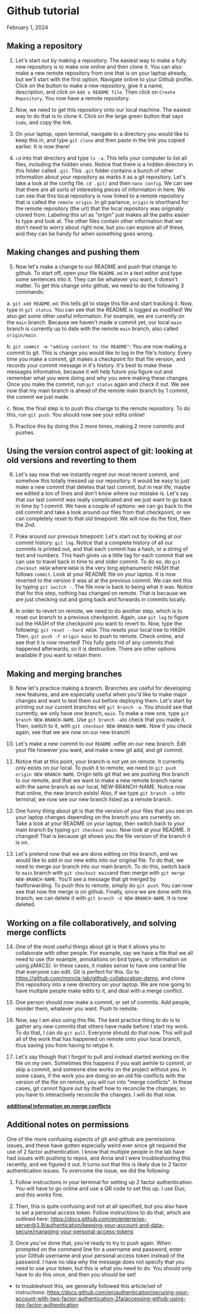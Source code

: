 # Github tutorial

February 1, 2024

## Making a repository 

1. Let's start out by making a repository. The easiest way to make a fully new repository is to make one online and then clone it. You can also make a new remote repository from one that is on your laptop already, but we'll start with the first option. Navigate online to your Github profile. Click on the button to make a new repository, give it a name, description, and click on `Add a README file`. Then click on `Create Repository`. You now have a remote repository. 

2. Now, we need to get this repository onto our local machine. The easiest way to do that is to clone it. Click on the large green button that says `Code`, and copy the link. 

3. On your laptop, open terminal, navigate to a directory you would like to keep this in, and type `git clone` and then paste in the link you copied earlier. It is now there! 

4. `cd` into that directory and type `ls -a`. This tells your computer to list all files, including the hidden ones. Notice that there is a hidden directory in this folder called `.git`. This `.git` folder contains a bunch of other information about your repository as marks it as a git repository. Let's take a look at the config file. `cd .git/` and then `nano config`. We can see that there are all sorts of interesting pieces of information in here. We can see that this local repository is now linked to a remote repository that is called the `remote origin`. In git parlance, `origin` is shorthand for the remote repository (the url) that the local repository was originally cloned from. Labeling this url as "origin" just makes all the paths easier to type and look at. The other files contain other information that we don't need to worry about right now, but you can explore all of these, and they can be handy for when something goes wrong. 

## Making changes and pushing them 

5. Now let's make a change to our README and push that change to github. To start off, open your file `README.md` in a text editor and type some sentences into it. They can be whatever you want, it doesn't matter. To get this change onto github, we need to do the following 3 commands: 

a. `git add README.md`: this tells git to stage this file and start tracking it. Now, type in `git status`. You can see that the README is logged as modified! We also get some other useful information. For example, we are currently on the `main` branch. Because we haven't made a commit yet, our local `main` branch is currently up to date with the remote `main` branch, also called `origin/main`.  
 
b. `git commit -m "adding content to the README"`: You are now making a commit to git. This is change you would like to log in the file's history. Every time you make a commit, git makes a checkpoint for that file version, and records your commit message in it's history. It's best to make these messages informative, because it will help future you figure out and remember what you were doing and why you were making these changes. Once you make the commit, run `git status` again and check it out. We see now that my main branch is ahead of the remote main branch by 1 commit, the commit we just made. 

c. Now, the final step is to push this change to the remote repository. To do this, run `git push`. You should now see your edits online! 

5. Practice this by doing this 2 more times, making 2 more commits and pushes. 

## Using the version control aspect of git: looking at old versions and reverting to them

6. Let's say now that we instantly regret our most recent commit, and somehow this totally messed up our repository. It would be easy to just make a new commit that deletes that last commit, but in real life, maybe we edited a ton of lines and don't know where our mistake is. Let's say that our last commit was really complicated and we just want to go back in time by 1 commit. We have a couple of options: we can go back to the old commit and take a look around our files from that checkpoint, or we can completely reset to that old timepoint. We will now do the first, then the 2nd. 

7. Poke around our previous timepoint: Let's start out by looking at our commit history: `git log`. Notice that a complete history of all our commits is printed out, and that each commit has a hash, or a string of text and numbers. This hash gives us a little tag for each commit that we can use to travel back in time to and older commit. To do so, do `git checkout HASH` where `HASH` is the very long alphanumeric HASH that follows `commit`. Look at your README file on your laptop. It is now reverted to the version it was at at the previous commit. We can exit this by typing `git switch -`. The file now is back to being what it was. Notice that for this step, nothing has changed on remote. That is because we are just checking out and going back and forwards in commits locally. 

8. In order to revert on remote, we need to do another step, which is to reset our branch to a previous checkpoint. Again, use `git log` to figure out the HASH of the checkpoint you want to revert to. Now, type the following: `git reset --hard HASH`. This resets your local tree to HASH. Then, `git push -f origin main` to push to remote. Check online, and see that it is now reverted! This fully gets rid of any commits that happened afterwards, so it is destructive. There are other options available if you want to retain them. 

## Making and merging branches
9. Now let's practice making a branch. Branches are useful for developing new features, and are especially useful when you'd like to make major changes and want to test them out before deploying them. Let's start by printing out our current branches wit `git branch -a`. You should see that currently, we only have one branch, `main`. To make a new one, type `git branch NEW-BRANCH-NAME`. Use `git branch -a`to check that you made it. Then, switch to it, with `git checkout NEW-BRANCH-NAME`. Now if you check again, see that we are now on our new branch! 

10. Let's make a new commit to our `README.md`file on our new branch. Edit your file however you want, and make a new git add, and git commit. 

11. Notice that at this point, your branch is not yet on remote. It currently only exists on our local. To push it to remote, we need to `git push origin NEW-BRANCH-NAME`. Origin tells git that we are pushing this branch to our remote, and that we want to make a new remote branch name with the same branch as our local, NEW-BRANCH-NAME. Notice now that online, the new branch exists! Also, if we type `git branch -a` into terminal, we now see our new branch listed as a remote branch.  

12. One funny thing about git is that the version of your files that you see on your laptop changes depending on the branch you are currently on. Take a look at your README on your laptop, then switch back to your main branch by typing `git checkout main`. Now look at your README. It changed! That is because git shows you the file version of the branch it is on. 

13. Let's pretend now that we are done editing on this branch, and we would like to add in our new edits into our original file. To do that, we need to merge our branch into our main branch. To do this, switch back to `main` branch with `git checkout main`and then merge with `git merge NEW-BRANCH-NAME`. You'll see a message that git merged by fastforwarding. To push this to remote, simply do `git push`. You can now see that now the merge is on github. Finally, since we are done with this branch, we can delete it with `git branch -d NEW-BRANCH-NAME`. It is now deleted. 


## Working on a file collaboratively, and solving merge conflicts
14. One of the most useful things about git is that it allows you to collaborate with other people. For example, say we have a file that we all need to use (for example, annotations on bird types, or information on using pMACS). In these cases, it makes sense to have one central file that everyone can edit. Git is perfect for this. Go to https://github.com/moncla-lab/github-collaboration-demo, and clone this repository into a new directory on your laptop. We are now going to have multiple people make edits to it, and deal with a merge conflict. 

15. One person should now make a commit, or set of commits. Add people, reorder them, whatever you want. Push to remote. 

16. Now, say I am also using this file. The best practice thing to do is to gather any new commits that others have made before I start my work. To do that, I can do `git pull`. Everyone should do that now. This will pull all of the work that has happened on remote onto your local branch, thus saving you from having to retype it. 

17. Let's say though that I forgot to pull and instead started working on the file on my own. Sometimes this happens if you wait awhile to commit, or skip a commit, and someone else works on the project without you. In some cases, if the work you are doing on an old file conflicts with the version of the file on remote, you will run into "merge conflicts". In these cases, git cannot figure out by itself how to reconcile the changes, so you have to interactively reconcile the changes. I will do that now. 

**[additional information on merge conflicts](https://docs.github.com/en/pull-requests/collaborating-with-pull-requests/addressing-merge-conflicts/resolving-a-merge-conflict-using-the-command-line)**


## Additional notes on permissions

One of the more confusing aspects of git and github are permissions issues, and these have gotten especially weird ever since git required the use of 2 factor authentication. I know that multiple people in the lab have had issues with pushing to repos, and Anna and I were troubleshooting this recently, and we figured it out. It turns out that this is likely due to 2 factor authentication issues. To overcome the issue, we did the following:

1. Follow instructions in your terminal for setting up 2 factor authentication. You will have to go online and use a QR code to set this up. I use Duo, and this works fine.

2. Then, this is quite confusing and not at all specified, but you also have to set a personal access token. Follow instructions to do that, which are outlined here: https://docs.github.com/en/enterprise-server@3.9/authentication/keeping-your-account-and-data-secure/managing-your-personal-access-tokens

3. Once you've done that, you're ready to try to push again. When prompted on the command line for a username and password, enter your Github username and your personal access token instead of the password. I have no idea why the message does not specify that you need to use your token, but this is what you need to do. You should only have to do this once, and then you should be set! 

* to troubleshoot this, we generally followed this article/set of instructions: https://docs.github.com/en/authentication/securing-your-account-with-two-factor-authentication-2fa/accessing-github-using-two-factor-authentication





